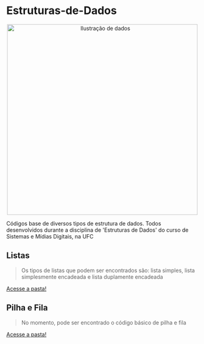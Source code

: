 # Estruturas-de-Dados

<center><image src="4117022.jpg" alt="Ilustração de dados" width="500" height="500"></center>

Códigos base de diversos tipos de estrutura de dados. Todos desenvolvidos durante a disciplina de 'Estruturas de Dados' do curso de Sistemas e Mídias Digitais, na UFC


## Listas
> Os tipos de listas que podem ser encontrados são: lista simples, lista simplesmente encadeada e lista duplamente encadeada

[Acesse a pasta!](/Lists)

## Pilha e Fila
> No momento, pode ser encontrado o código básico de pilha e fila

[Acesse a pasta!](/Stack%20and%20Queue)
